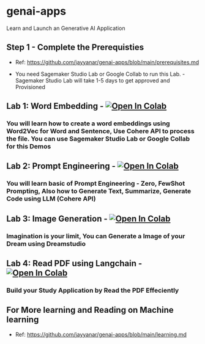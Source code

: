 # genai-apps
Learn and Launch an Generative AI Application

## Step 1 - Complete the Prerequisties

- Ref: https://github.com/jayyanar/genai-apps/blob/main/prerequisites.md

- You need Sagemaker Studio Lab or Google Collab to run this Lab. - Sagemaker Studio Lab will take 1-5 days to get approved and Provisioned


## Lab 1: Word Embedding - [![Open In Colab](https://colab.research.google.com/assets/colab-badge.svg)](https://colab.research.google.com/github/jayyanar/genai-apps/blob/main/lab1_word_embedding.ipynb) 
### You will learn how to create a word embeddings using Word2Vec for Word and Sentence, Use Cohere API to process the file. You can use Sagemaker Studio Lab or Google Collab for this Demos


## Lab 2: Prompt Engineering - [![Open In Colab](https://colab.research.google.com/assets/colab-badge.svg)](https://colab.research.google.com/github/jayyanar/genai-apps/blob/main/lab2_prompt_engineering.ipynb) 

### You will learn basic of Prompt Engineering - Zero, FewShot Prompting, Also how to Generate Text, Summarize, Generate Code using LLM (Cohere API)


## Lab 3: Image Generation - [![Open In Colab](https://colab.research.google.com/assets/colab-badge.svg)](https://colab.research.google.com/github/jayyanar/genai-apps/blob/main/lab3_gen_images.ipynb) 

### Imagination is your limit, You can Generate a Image of your Dream using Dreamstudio


## Lab 4: Read PDF using Langchain - [![Open In Colab](https://colab.research.google.com/assets/colab-badge.svg)](https://colab.research.google.com/github/jayyanar/genai-apps/blob/main/lab4_LangChain_Cohere_PDF_Study_App.ipynb) 

### Build your Study Application by Read the PDF Effeciently

## For More learning and Reading on Machine learning

- Ref: https://github.com/jayyanar/genai-apps/blob/main/learning.md
